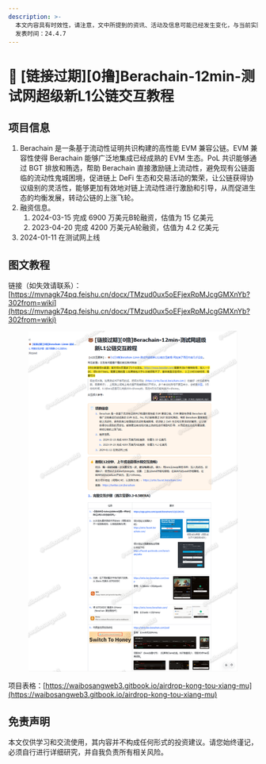 ```yaml
---
description: >-
  本文内容具有时效性，请注意，文中所提到的资讯、活动及信息可能已经发生变化，与当前实际情况有所不同。我们建议您在做出任何决策之前，始终进行自主研究和验证。
  发表时间：24.4.7
---
```


# 🐻 \[链接过期]\[0撸]Berachain-12min-测试网超级新L1公链交互教程

## **项目信息**

1. Berachain 是一条基于流动性证明共识构建的高性能 EVM 兼容公链。EVM 兼容性使得 Berachain 能够广泛地集成已经成熟的 EVM 生态。PoL 共识能够通过 BGT 排放和贿选，帮助 Berachain 直接激励链上流动性，避免现有公链面临的流动性鬼城困境，促进链上 DeFi 生态和交易活动的繁荣，让公链获得协议级别的灵活性，能够更加有效地对链上流动性进行激励和引导，从而促进生态的均衡发展，转动公链的上涨飞轮。
2. 融资信息。
   1. 2024-03-15 完成 6900 万美元B轮融资，估值为 15 亿美元
   2. 2023-04-20 完成 4200 万美元A轮融资，估值为 4.2 亿美元
3. 2024-01-11 在测试网上线

## 图文教程

链接（如失效请联系）：[https://mvnagk74pq.feishu.cn/docx/TMzud0ux5oEFjexRpMJcgGMXnYb?302from=wiki](https://mvnagk74pq.feishu.cn/docx/TMzud0ux5oEFjexRpMJcgGMXnYb?302from=wiki)

<figure><img src="../.gitbook/assets/image (1) (1).png" alt=""><figcaption></figcaption></figure>

项目表格：[https://waibosangweb3.gitbook.io/airdrop-kong-tou-xiang-mu](https://waibosangweb3.gitbook.io/airdrop-kong-tou-xiang-mu)

## 免责声明 <a href="#mian-ze-sheng-ming" id="mian-ze-sheng-ming"></a>

本文仅供学习和交流使用，其内容并不构成任何形式的投资建议。请您始终谨记，必须自行进行详细研究，并自我负责所有相关风险。
